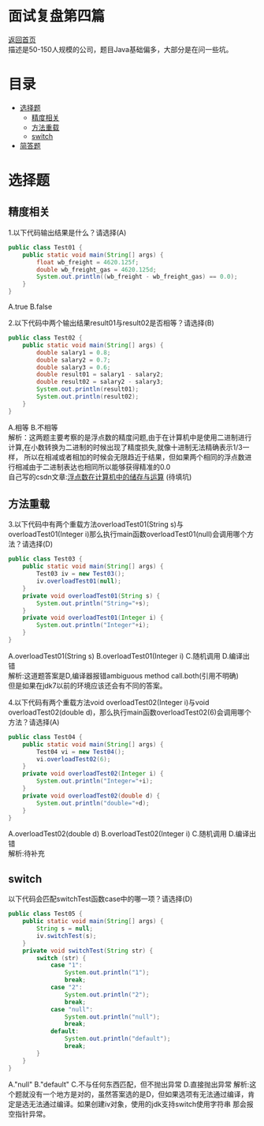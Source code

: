 # 面试复盘第四篇
 [返回首页](../README.md)  
描述是50-150人规模的公司，题目Java基础偏多，大部分是在问一些坑。    
# 目录
- [选择题](#选择题)  
    * [精度相关](#精度相关)  
    * [方法重载](#方法重载)  
    * [switch](#switch)
- [简答题](#简答题)  


# 选择题  
## 精度相关
1.以下代码输出结果是什么？请选择(A)
```java
public class Test01 {
    public static void main(String[] args) {
        float wb_freight = 4620.125f;
        double wb_freight_gas = 4620.125d;
        System.out.println((wb_freight - wb_freight_gas) == 0.0);
    }
}
```
A.true B.false  

2.以下代码中两个输出结果result01与result02是否相等？请选择(B)  
```java
public class Test02 {
    public static void main(String[] args) {
        double salary1 = 0.8;
        double salary2 = 0.7;
        double salary3 = 0.6;
        double result01 = salary1 - salary2;
        double result02 = salary2 - salary3;
        System.out.println(result01);
        System.out.println(result02);
    }
}
```
A.相等 B.不相等  
解析：这两题主要考察的是浮点数的精度问题,由于在计算机中是使用二进制进行计算,在小数转换为二进制的时候出现了精度损失,就像十进制无法精确表示1/3一样，
所以在相减或者相加的时候会无限趋近于结果，但如果两个相同的浮点数进行相减由于二进制表达也相同所以能够获得精准的0.0  
自己写的csdn文章:[浮点数在计算机中的储存与运算]() (待填坑)
## 方法重载
3.以下代码中有两个重载方法overloadTest01(String s)与overloadTest01(Integer i)那么执行main函数overloadTest01(null)会调用哪个方法？请选择(D)
```java
public class Test03 {
    public static void main(String[] args) {
        Test03 iv = new Test03();
        iv.overloadTest01(null);
    }
    private void overloadTest01(String s) {
        System.out.println("String="+s);
    }
    private void overloadTest01(Integer i) {
        System.out.println("Integer"+i);
    }
}
```
A.overloadTest01(String s) B.overloadTest01(Integer i) C.随机调用 D.编译出错  
解析:这道题答案是D,编译器报错ambiguous method call.both(引用不明确)  
但是如果在jdk7以前的环境应该还会有不同的答案。  

4.以下代码有两个重载方法void overloadTest02(Integer i)与void overloadTest02(double d)，那么执行main函数overloadTest02(6)会调用哪个方法？请选择(A)  
```java
public class Test04 {
    public static void main(String[] args) {
        Test04 vi = new Test04();
        vi.overloadTest02(6);
    }
    private void overloadTest02(Integer i) {
        System.out.println("Integer="+i);
    }
    private void overloadTest02(double d) {
        System.out.println("double="+d);
    }
}
```
A.overloadTest02(double d) B.overloadTest02(Integer i) C.随机调用 D.编译出错  
解析:待补充

## switch  
以下代码会匹配switchTest函数case中的哪一项？请选择(D)
```java
public class Test05 {
    public static void main(String[] args) {
        String s = null;
        iv.switchTest(s);
    }
    private void switchTest(String str) {
        switch (str) {
            case "1":
                System.out.println("1");
                break;
            case "2":
                System.out.println("2");
                break;
            case "null":
                System.out.println("null");
                break;
            default:
                System.out.println("default");
                break;
        }
    }
}
```
A."null" B."default" C.不与任何东西匹配，但不抛出异常 D.直接抛出异常
解析:这个题就没有一个地方是对的，虽然答案选的是D，但如果选项有无法通过编译，肯定是选无法通过编译。如果创建iv对象，使用的jdk支持switch使用字符串
那会报空指针异常。  



